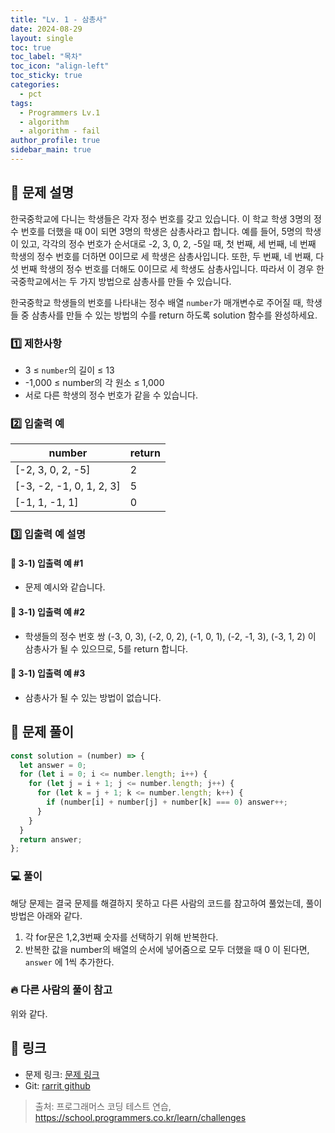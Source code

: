 ```yaml
---
title: "Lv. 1 - 삼총사"
date: 2024-08-29
layout: single
toc: true
toc_label: "목차"
toc_icon: "align-left"
toc_sticky: true
categories:
  - pct
tags:
  - Programmers Lv.1
  - algorithm
  - algorithm - fail
author_profile: true
sidebar_main: true
---
```


## :ledger: 문제 설명

한국중학교에 다니는 학생들은 각자 정수 번호를 갖고 있습니다. 이 학교 학생 3명의 정수 번호를 더했을 때 0이 되면 3명의 학생은 삼총사라고 합니다. 예를 들어, 5명의 학생이 있고, 각각의 정수 번호가 순서대로 -2, 3, 0, 2, -5일 때, 첫 번째, 세 번째, 네 번째 학생의 정수 번호를 더하면 0이므로 세 학생은 삼총사입니다. 또한, 두 번째, 네 번째, 다섯 번째 학생의 정수 번호를 더해도 0이므로 세 학생도 삼총사입니다. 따라서 이 경우 한국중학교에서는 두 가지 방법으로 삼총사를 만들 수 있습니다.

한국중학교 학생들의 번호를 나타내는 정수 배열 `number`가 매개변수로 주어질 때, 학생들 중 삼총사를 만들 수 있는 방법의 수를 return 하도록 solution 함수를 완성하세요.

### :one: 제한사항

- 3 ≤ `number`의 길이 ≤ 13
- -1,000 ≤ number의 각 원소 ≤ 1,000
- 서로 다른 학생의 정수 번호가 같을 수 있습니다.

### :two: 입출력 예

| number                   | return |
| ------------------------ | ------ |
| [-2, 3, 0, 2, -5]        | 2      |
| [-3, -2, -1, 0, 1, 2, 3] | 5      |
| [-1, 1, -1, 1]           | 0      |

### :three: 입출력 예 설명

#### :pushpin: 3-1) 입출력 예 #1

- 문제 예시와 같습니다.

#### :pushpin: 3-1) 입출력 예 #2

- 학생들의 정수 번호 쌍 (-3, 0, 3), (-2, 0, 2), (-1, 0, 1), (-2, -1, 3), (-3, 1, 2) 이 삼총사가 될 수 있으므로, 5를 return 합니다.

#### :pushpin: 3-1) 입출력 예 #3

- 삼총사가 될 수 있는 방법이 없습니다.

## :ledger: 문제 풀이

```javascript
const solution = (number) => {
  let answer = 0;
  for (let i = 0; i <= number.length; i++) {
    for (let j = i + 1; j <= number.length; j++) {
      for (let k = j + 1; k <= number.length; k++) {
        if (number[i] + number[j] + number[k] === 0) answer++;
      }
    }
  }
  return answer;
};
```

### :computer: 풀이

해당 문제는 결국 문제를 해결하지 못하고 다른 사람의 코드를 참고하여 풀었는데, 풀이 방법은 아래와 같다.

1. 각 for문은 1,2,3번째 숫자를 선택하기 위해 반복한다.
2. 반복한 값을 number의 배열의 순서에 넣어줌으로 모두 더했을 때 0 이 된다면, `answer` 에 1씩 추가한다.

### :fire: 다른 사람의 풀이 참고

위와 같다.

## :link: 링크

- 문제 링크: [문제 링크](https://school.programmers.co.kr/learn/courses/30/lessons/131705)
- Git: [rarrit github](https://github.com/rarrit/programmers-coding-test/tree/main/%ED%94%84%EB%A1%9C%EA%B7%B8%EB%9E%98%EB%A8%B8%EC%8A%A4/1/131705.%E2%80%85%EC%82%BC%EC%B4%9D%EC%82%AC)

> 출처: 프로그래머스 코딩 테스트 연습, https://school.programmers.co.kr/learn/challenges

